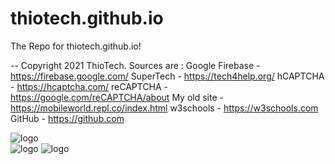 # thiotech.github.io
The Repo for thiotech.github.io! 

 -- Copyright 2021 ThioTech.
Sources are : 
Google Firebase - https://firebase.google.com/
SuperTech - https://tech4help.org/
hCAPTCHA - https://hcaptcha.com/
reCAPTCHA - https://google.com/reCAPTCHA/about
My old site - https://mobileworld.repl.co/index.html
w3schools - https://w3schools.com 
GitHub - https://github.com      

![logo](https://user-images.githubusercontent.com/80725043/112736504-7e87a680-8f10-11eb-8158-eb889b8235a2.png)  
![logo](https://github.com/favicon.ico)
![logo](https://blog.replit.com/images/logo.png)
